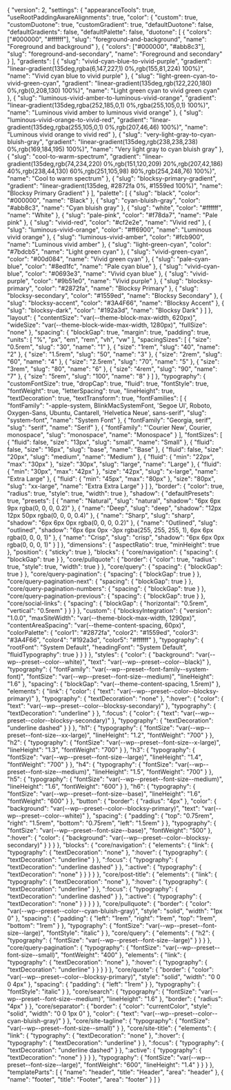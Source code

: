 {
    "version": 2,
    "settings": {
        "appearanceTools": true,
        "useRootPaddingAwareAlignments": true,
        "color": {
            "custom": true,
            "customDuotone": true,
            "customGradient": true,
            "defaultDuotone": false,
            "defaultGradients": false,
            "defaultPalette": false,
            "duotone": [
                {
                    "colors": ["#000000", "#ffffff"],
                    "slug": "foreground-and-background",
                    "name": "Foreground and background"
                },
                {
                    "colors": ["#000000", "#abb8c3"],
                    "slug": "foreground-and-secondary",
                    "name": "Foreground and secondary"
                }
            ],
            "gradients": [
                {
                    "slug": "vivid-cyan-blue-to-vivid-purple",
                    "gradient": "linear-gradient(135deg,rgba(6,147,227,1) 0%,rgb(155,81,224) 100%)",
                    "name": "Vivid cyan blue to vivid purple"
                },
                {
                    "slug": "light-green-cyan-to-vivid-green-cyan",
                    "gradient": "linear-gradient(135deg,rgb(122,220,180) 0%,rgb(0,208,130) 100%)",
                    "name": "Light green cyan to vivid green cyan"
                },
                {
                    "slug": "luminous-vivid-amber-to-luminous-vivid-orange",
                    "gradient": "linear-gradient(135deg,rgba(252,185,0,1) 0%,rgba(255,105,0,1) 100%)",
                    "name": "Luminous vivid amber to luminous vivid orange"
                },
                {
                    "slug": "luminous-vivid-orange-to-vivid-red",
                    "gradient": "linear-gradient(135deg,rgba(255,105,0,1) 0%,rgb(207,46,46) 100%)",
                    "name": "Luminous vivid orange to vivid red"
                },
                {
                    "slug": "very-light-gray-to-cyan-bluish-gray",
                    "gradient": "linear-gradient(135deg,rgb(238,238,238) 0%,rgb(169,184,195) 100%)",
                    "name": "Very light gray to cyan bluish gray"
                },
                {
                    "slug": "cool-to-warm-spectrum",
                    "gradient": "linear-gradient(135deg,rgb(74,234,220) 0%,rgb(151,120,209) 20%,rgb(207,42,186) 40%,rgb(238,44,130) 60%,rgb(251,105,98) 80%,rgb(254,248,76) 100%)",
                    "name": "Cool to warm spectrum"
                },
                {
                    "slug": "blocksy-primary-gradient",
                    "gradient": "linear-gradient(135deg, #2872fa 0%, #1559ed 100%)",
                    "name": "Blocksy Primary Gradient"
                }
            ],
            "palette": [
                {
                    "slug": "black",
                    "color": "#000000",
                    "name": "Black"
                },
                {
                    "slug": "cyan-bluish-gray",
                    "color": "#abb8c3",
                    "name": "Cyan bluish gray"
                },
                {
                    "slug": "white",
                    "color": "#ffffff",
                    "name": "White"
                },
                {
                    "slug": "pale-pink",
                    "color": "#f78da7",
                    "name": "Pale pink"
                },
                {
                    "slug": "vivid-red",
                    "color": "#cf2e2e",
                    "name": "Vivid red"
                },
                {
                    "slug": "luminous-vivid-orange",
                    "color": "#ff6900",
                    "name": "Luminous vivid orange"
                },
                {
                    "slug": "luminous-vivid-amber",
                    "color": "#fcb900",
                    "name": "Luminous vivid amber"
                },
                {
                    "slug": "light-green-cyan",
                    "color": "#7bdcb5",
                    "name": "Light green cyan"
                },
                {
                    "slug": "vivid-green-cyan",
                    "color": "#00d084",
                    "name": "Vivid green cyan"
                },
                {
                    "slug": "pale-cyan-blue",
                    "color": "#8ed1fc",
                    "name": "Pale cyan blue"
                },
                {
                    "slug": "vivid-cyan-blue",
                    "color": "#0693e3",
                    "name": "Vivid cyan blue"
                },
                {
                    "slug": "vivid-purple",
                    "color": "#9b51e0",
                    "name": "Vivid purple"
                },
                {
                    "slug": "blocksy-primary",
                    "color": "#2872fa",
                    "name": "Blocksy Primary"
                },
                {
                    "slug": "blocksy-secondary",
                    "color": "#1559ed",
                    "name": "Blocksy Secondary"
                },
                {
                    "slug": "blocksy-accent",
                    "color": "#3A4F66",
                    "name": "Blocksy Accent"
                },
                {
                    "slug": "blocksy-dark",
                    "color": "#192a3d",
                    "name": "Blocksy Dark"
                }
            ]
        },
        "layout": {
            "contentSize": "var(--theme-block-max-width, 620px)",
            "wideSize": "var(--theme-block-wide-max-width, 1280px)",
            "fullSize": "none"
        },
        "spacing": {
            "blockGap": true,
            "margin": true,
            "padding": true,
            "units": [
                "%",
                "px",
                "em",
                "rem",
                "vh",
                "vw"
            ],
            "spacingSizes": [
                {
                    "size": "0.5rem",
                    "slug": "30",
                    "name": "1"
                },
                {
                    "size": "1rem",
                    "slug": "40",
                    "name": "2"
                },
                {
                    "size": "1.5rem",
                    "slug": "50",
                    "name": "3"
                },
                {
                    "size": "2rem",
                    "slug": "60",
                    "name": "4"
                },
                {
                    "size": "2.5rem",
                    "slug": "70",
                    "name": "5"
                },
                {
                    "size": "3rem",
                    "slug": "80",
                    "name": "6"
                },
                {
                    "size": "4rem",
                    "slug": "90",
                    "name": "7"
                },
                {
                    "size": "5rem",
                    "slug": "100",
                    "name": "8"
                }
            ]
        },
        "typography": {
            "customFontSize": true,
            "dropCap": true,
            "fluid": true,
            "fontStyle": true,
            "fontWeight": true,
            "letterSpacing": true,
            "lineHeight": true,
            "textDecoration": true,
            "textTransform": true,
            "fontFamilies": [
                {
                    "fontFamily": "-apple-system, BlinkMacSystemFont, 'Segoe UI', Roboto, Oxygen-Sans, Ubuntu, Cantarell, 'Helvetica Neue', sans-serif",
                    "slug": "system-font",
                    "name": "System Font"
                },
                {
                    "fontFamily": "Georgia, serif",
                    "slug": "serif",
                    "name": "Serif"
                },
                {
                    "fontFamily": "'Courier New', Courier, monospace",
                    "slug": "monospace",
                    "name": "Monospace"
                }
            ],
            "fontSizes": [
                {
                    "fluid": false,
                    "size": "13px",
                    "slug": "small",
                    "name": "Small"
                },
                {
                    "fluid": false,
                    "size": "16px",
                    "slug": "base",
                    "name": "Base"
                },
                {
                    "fluid": false,
                    "size": "20px",
                    "slug": "medium",
                    "name": "Medium"
                },
                {
                    "fluid": {
                        "min": "22px",
                        "max": "30px"
                    },
                    "size": "30px",
                    "slug": "large",
                    "name": "Large"
                },
                {
                    "fluid": {
                        "min": "30px",
                        "max": "42px"
                    },
                    "size": "42px",
                    "slug": "x-large",
                    "name": "Extra Large"
                },
                {
                    "fluid": {
                        "min": "45px",
                        "max": "80px"
                    },
                    "size": "80px",
                    "slug": "xx-large",
                    "name": "Extra Extra Large"
                }
            ]
        },
        "border": {
            "color": true,
            "radius": true,
            "style": true,
            "width": true
        },
        "shadow": {
            "defaultPresets": true,
            "presets": [
                {
                    "name": "Natural",
                    "slug": "natural",
                    "shadow": "6px 6px 9px rgba(0, 0, 0, 0.2)"
                },
                {
                    "name": "Deep",
                    "slug": "deep",
                    "shadow": "12px 12px 50px rgba(0, 0, 0, 0.4)"
                },
                {
                    "name": "Sharp",
                    "slug": "sharp",
                    "shadow": "6px 6px 0px rgba(0, 0, 0, 0.2)"
                },
                {
                    "name": "Outlined",
                    "slug": "outlined",
                    "shadow": "6px 6px 0px -3px rgba(255, 255, 255, 1), 6px 6px rgba(0, 0, 0, 1)"
                },
                {
                    "name": "Crisp",
                    "slug": "crisp",
                    "shadow": "6px 6px 0px rgba(0, 0, 0, 1)"
                }
            ]
        },
        "dimensions": {
            "aspectRatio": true,
            "minHeight": true
        },
        "position": {
            "sticky": true
        },
        "blocks": {
            "core/navigation": {
                "spacing": {
                    "blockGap": true
                }
            },
            "core/pullquote": {
                "border": {
                    "color": true,
                    "radius": true,
                    "style": true,
                    "width": true
                }
            },
            "core/query": {
                "spacing": {
                    "blockGap": true
                }
            },
            "core/query-pagination": {
                "spacing": {
                    "blockGap": true
                }
            },
            "core/query-pagination-next": {
                "spacing": {
                    "blockGap": true
                }
            },
            "core/query-pagination-numbers": {
                "spacing": {
                    "blockGap": true
                }
            },
            "core/query-pagination-previous": {
                "spacing": {
                    "blockGap": true
                }
            },
            "core/social-links": {
                "spacing": {
                    "blockGap": {
                        "horizontal": "0.5rem",
                        "vertical": "0.5rem"
                    }
                }
            }
        },
        "custom": {
            "blocksyIntegration": {
                "version": "1.0.0",
                "maxSiteWidth": "var(--theme-block-max-width, 1290px)",
                "contentAreaSpacing": "var(--theme-content-spacing, 60px)",
                "colorPalette": {
                    "color1": "#2872fa",
                    "color2": "#1559ed",
                    "color3": "#3A4F66",
                    "color4": "#192a3d",
                    "color5": "#ffffff"
                },
                "typography": {
                    "rootFont": "System Default",
                    "headingFont": "System Default",
                    "fluidTypography": true
                }
            }
        }
    },
    "styles": {
        "color": {
            "background": "var(--wp--preset--color--white)",
            "text": "var(--wp--preset--color--black)"
        },
        "typography": {
            "fontFamily": "var(--wp--preset--font-family--system-font)",
            "fontSize": "var(--wp--preset--font-size--medium)",
            "lineHeight": "1.6"
        },
        "spacing": {
            "blockGap": "var(--theme-content-spacing, 1.5rem)"
        },
        "elements": {
            "link": {
                "color": {
                    "text": "var(--wp--preset--color--blocksy-primary)"
                },
                "typography": {
                    "textDecoration": "none"
                },
                ":hover": {
                    "color": {
                        "text": "var(--wp--preset--color--blocksy-secondary)"
                    },
                    "typography": {
                        "textDecoration": "underline"
                    }
                },
                ":focus": {
                    "color": {
                        "text": "var(--wp--preset--color--blocksy-secondary)"
                    },
                    "typography": {
                        "textDecoration": "underline dashed"
                    }
                }
            },
            "h1": {
                "typography": {
                    "fontSize": "var(--wp--preset--font-size--xx-large)",
                    "lineHeight": "1.2",
                    "fontWeight": "700"
                }
            },
            "h2": {
                "typography": {
                    "fontSize": "var(--wp--preset--font-size--x-large)",
                    "lineHeight": "1.3",
                    "fontWeight": "700"
                }
            },
            "h3": {
                "typography": {
                    "fontSize": "var(--wp--preset--font-size--large)",
                    "lineHeight": "1.4",
                    "fontWeight": "700"
                }
            },
            "h4": {
                "typography": {
                    "fontSize": "var(--wp--preset--font-size--medium)",
                    "lineHeight": "1.5",
                    "fontWeight": "700"
                }
            },
            "h5": {
                "typography": {
                    "fontSize": "var(--wp--preset--font-size--medium)",
                    "lineHeight": "1.6",
                    "fontWeight": "600"
                }
            },
            "h6": {
                "typography": {
                    "fontSize": "var(--wp--preset--font-size--base)",
                    "lineHeight": "1.6",
                    "fontWeight": "600"
                }
            },
            "button": {
                "border": {
                    "radius": "4px"
                },
                "color": {
                    "background": "var(--wp--preset--color--blocksy-primary)",
                    "text": "var(--wp--preset--color--white)"
                },
                "spacing": {
                    "padding": {
                        "top": "0.75rem",
                        "right": "1.5rem",
                        "bottom": "0.75rem",
                        "left": "1.5rem"
                    }
                },
                "typography": {
                    "fontSize": "var(--wp--preset--font-size--base)",
                    "fontWeight": "500"
                },
                ":hover": {
                    "color": {
                        "background": "var(--wp--preset--color--blocksy-secondary)"
                    }
                }
            }
        },
        "blocks": {
            "core/navigation": {
                "elements": {
                    "link": {
                        "typography": {
                            "textDecoration": "none"
                        },
                        ":hover": {
                            "typography": {
                                "textDecoration": "underline"
                            }
                        },
                        ":focus": {
                            "typography": {
                                "textDecoration": "underline dashed"
                            }
                        },
                        ":active": {
                            "typography": {
                                "textDecoration": "none"
                            }
                        }
                    }
                }
            },
            "core/post-title": {
                "elements": {
                    "link": {
                        "typography": {
                            "textDecoration": "none"
                        },
                        ":hover": {
                            "typography": {
                                "textDecoration": "underline"
                            }
                        },
                        ":focus": {
                            "typography": {
                                "textDecoration": "underline dashed"
                            }
                        },
                        ":active": {
                            "typography": {
                                "textDecoration": "none"
                            }
                        }
                    }
                }
            },
            "core/pullquote": {
                "border": {
                    "color": "var(--wp--preset--color--cyan-bluish-gray)",
                    "style": "solid",
                    "width": "1px 0"
                },
                "spacing": {
                    "padding": {
                        "left": "1rem",
                        "right": "1rem",
                        "top": "1rem",
                        "bottom": "1rem"
                    }
                },
                "typography": {
                    "fontSize": "var(--wp--preset--font-size--large)",
                    "fontStyle": "italic"
                }
            },
            "core/query": {
                "elements": {
                    "h2": {
                        "typography": {
                            "fontSize": "var(--wp--preset--font-size--large)"
                        }
                    }
                }
            },
            "core/query-pagination": {
                "typography": {
                    "fontSize": "var(--wp--preset--font-size--small)",
                    "fontWeight": "400"
                },
                "elements": {
                    "link": {
                        "typography": {
                            "textDecoration": "none"
                        },
                        ":hover": {
                            "typography": {
                                "textDecoration": "underline"
                            }
                        }
                    }
                }
            },
            "core/quote": {
                "border": {
                    "color": "var(--wp--preset--color--blocksy-primary)",
                    "style": "solid",
                    "width": "0 0 0 4px"
                },
                "spacing": {
                    "padding": {
                        "left": "1rem"
                    }
                },
                "typography": {
                    "fontStyle": "italic"
                }
            },
            "core/search": {
                "typography": {
                    "fontSize": "var(--wp--preset--font-size--medium)",
                    "lineHeight": "1.6"
                },
                "border": {
                    "radius": "4px"
                }
            },
            "core/separator": {
                "border": {
                    "color": "currentColor",
                    "style": "solid",
                    "width": "0 0 1px 0"
                },
                "color": {
                    "text": "var(--wp--preset--color--cyan-bluish-gray)"
                }
            },
            "core/site-tagline": {
                "typography": {
                    "fontSize": "var(--wp--preset--font-size--small)"
                }
            },
            "core/site-title": {
                "elements": {
                    "link": {
                        "typography": {
                            "textDecoration": "none"
                        },
                        ":hover": {
                            "typography": {
                                "textDecoration": "underline"
                            }
                        },
                        ":focus": {
                            "typography": {
                                "textDecoration": "underline dashed"
                            }
                        },
                        ":active": {
                            "typography": {
                                "textDecoration": "none"
                            }
                        }
                    }
                },
                "typography": {
                    "fontSize": "var(--wp--preset--font-size--large)",
                    "fontWeight": "600",
                    "lineHeight": "1.4"
                }
            }
        }
    },
    "templateParts": [
        {
            "name": "header",
            "title": "Header",
            "area": "header"
        },
        {
            "name": "footer",
            "title": "Footer",
            "area": "footer"
        }
    ]
}
